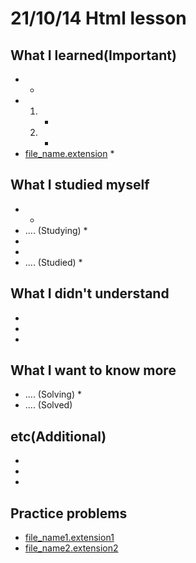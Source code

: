 # 21/10/14 Html lesson

## What I learned(Important)

*
  *
*
    1.
        *
    2.
        *
* [file_name.extension](file_name.extension)
    *

## What I studied myself

*
  *
* .... (Studying)
  *
*
*
* .... (Studied)
  *

## What I didn't understand

*
*
*

## What I want to know more

* .... (Solving)
  *
* .... (Solved)

## etc(Additional)

*
*
*

## Practice problems

* [file_name1.extension1](file_name1.extension1)
* [file_name2.extension2](file_name2.extension2)
